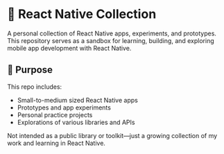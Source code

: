 # 📱 React Native Collection

A personal collection of React Native apps, experiments, and prototypes. This repository serves as a sandbox for learning, building, and exploring mobile app development with React Native.

## 🧭 Purpose

This repo includes:

- Small-to-medium sized React Native apps
- Prototypes and app experiments
- Personal practice projects
- Explorations of various libraries and APIs

Not intended as a public library or toolkit—just a growing collection of my work and learning in React Native.
